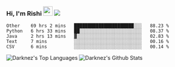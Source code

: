 ### Hi, I'm Rishi <img src="https://media.giphy.com/media/hvRJCLFzcasrR4ia7z/giphy.gif" width="25px" />  <img src="https://img.shields.io/badge/Data Scientist-Python-blue?style=flat-square" />
<!--START_SECTION:waka-->
```text
Other    69 hrs 2 mins   ██████████████████████░░░   88.23 % 
Python   6 hrs 33 mins   ██░░░░░░░░░░░░░░░░░░░░░░░   08.37 % 
Java     2 hrs 13 mins   ▓░░░░░░░░░░░░░░░░░░░░░░░░   02.83 % 
Text     7 mins          ░░░░░░░░░░░░░░░░░░░░░░░░░   00.16 % 
CSV      6 mins          ░░░░░░░░░░░░░░░░░░░░░░░░░   00.14 % 
```
<!--END_SECTION:waka-->
<p>
<img alt="Darknez's Top Languages" src="https://github-readme-stats.vercel.app/api/top-langs/?username=Darknez07&langs_count=5&theme=tokyonight" />
<img alt="Darknez's Github Stats" src="https://github-readme-stats.vercel.app/api?username=Darknez07&show_icons=true&count_private=true&theme=dark" />
</p>
